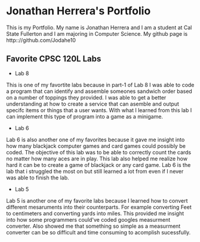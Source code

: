 
# Jonathan Herrera's Portfolio 

This is my Portfolio. My name is Jonathan Herrera and I am a student at Cal State Fullerton and I am majoring in Computer Science. My github page is http:://github.com/Jodahe10

## Favorite CPSC 120L Labs 

* Lab 8

This is one of my favortite labs because in part-1 of Lab 8 I was able to code a program that can identify and assemble someones sandwich order based on a number of toppings they provided. I was able to get a better understanding at how to create a service that can asemble and output specifc items or things that a user wants. With what I learned from this lab I can implement this type of program into a game as a minigame. 

* Lab 6

Lab 6 is also another one of my favorites because it gave me insight into how many blackjack computer games and card games could possibly be coded. The objective of this lab was to be able to correctly count the cards no matter how many aces are in play. This lab also helped me realize how hard it can be to create a game of blackjack or any card game. Lab 6 is the lab that i struggled the most on but still learned a lot from even if I never was able to finish the lab. 

* Lab 5 

Lab 5 is another one of my favorite labs because I learned how to convert different mesaruments into their counterparts. For example converting Feet to centimeters and converting yards into miles. This provided me insight into how some programmers could've coded googles measurment converter. Also showed me that something so simple as a measurment converter can be so difficult and time consuming to acomplish sucessfully. 